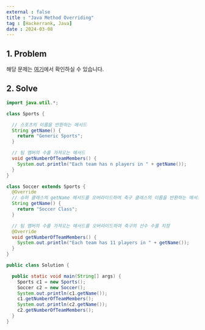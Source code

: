 ```yaml
---
external : false
title : "Java Method Overriding"
tag : [Hackerrank, Java]
date : 2024-03-08
---
```


## 1. Problem

해당 문제는 [여기](https://www.hackerrank.com/challenges/java-method-overriding/problem?isFullScreen=true)에서 확인하실 수 있습니다.

## 2. Solve

```java
import java.util.*;

class Sports {

  // 스포츠의 이름을 반환하는 메서드
  String getName() {
    return "Generic Sports";
  }

  // 팀 멤버의 수를 가져오는 메서드
  void getNumberOfTeamMembers() {
    System.out.println("Each team has n players in " + getName());
  }
}

class Soccer extends Sports {
  @Override
  // 슈퍼 클래스의 getName 메서드를 오버라이드하여 축구 클래스의 이름을 반환하는 메서드
  String getName() {
    return "Soccer Class";
  }

  // 팀 멤버의 수를 가져오는 메서드를 오버라이드하여 축구의 선수 수를 지정
  @Override
  void getNumberOfTeamMembers() {
    System.out.println("Each team has 11 players in " + getName());
  }
}

public class Solution {

  public static void main(String[] args) {
    Sports c1 = new Sports();
    Soccer c2 = new Soccer();
    System.out.println(c1.getName());
    c1.getNumberOfTeamMembers();
    System.out.println(c2.getName());
    c2.getNumberOfTeamMembers();
  }
}
```

